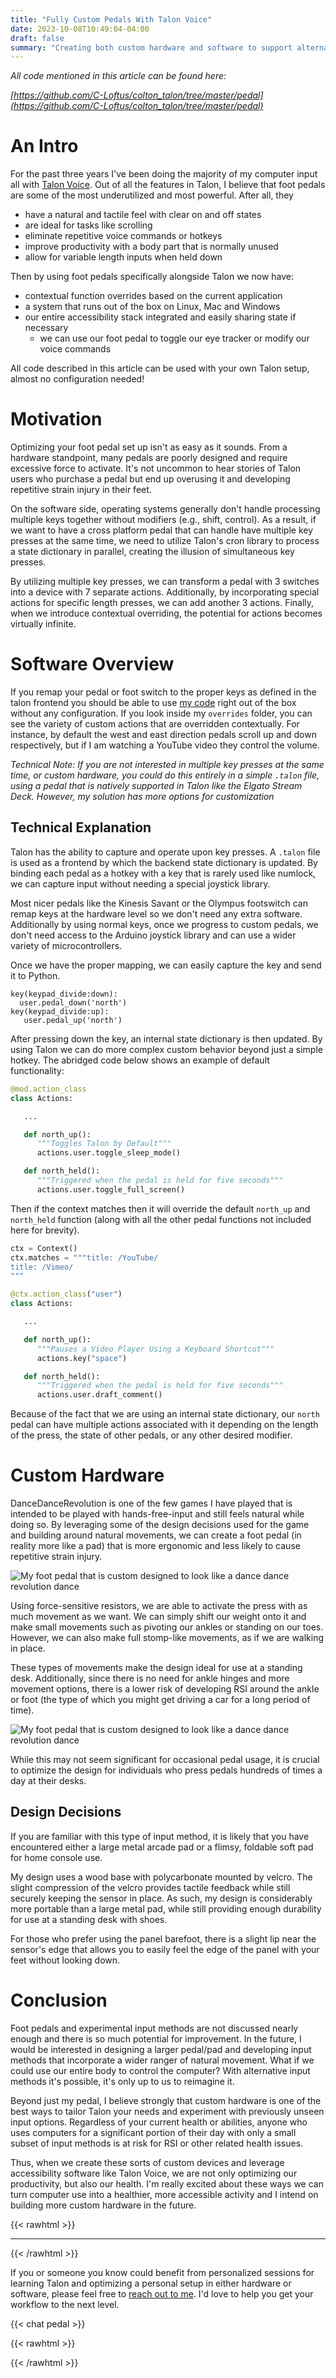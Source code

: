 ```yaml
---
title: "Fully Custom Pedals With Talon Voice"
date: 2023-10-08T10:49:04-04:00
draft: false
summary: "Creating both custom hardware and software to support alternative input for my desk setup"
---
```


_All code mentioned in this article can be found here:_

_[https://github.com/C-Loftus/colton_talon/tree/master/pedal](https://github.com/C-Loftus/colton_talon/tree/master/pedal)_

# An Intro

For the past three years I've been doing the majority of my computer input all with [Talon Voice](https://talon.wiki/). Out of all the features in Talon, I believe that foot pedals are some of the most underutilized and most powerful. After all, they

- have a natural and tactile feel with clear on and off states
- are ideal for tasks like scrolling
- eliminate repetitive voice commands or hotkeys
- improve productivity with a body part that is normally unused
- allow for variable length inputs when held down

Then by using foot pedals specifically alongside Talon we now have:

- contextual function overrides based on the current application
- a system that runs out of the box on Linux, Mac and Windows
- our entire accessibility stack integrated and easily sharing state if necessary
  - we can use our foot pedal to toggle our eye tracker or modify our voice commands

All code described in this article can be used with your own Talon setup, almost no configuration needed!

# Motivation

Optimizing your foot pedal set up isn't as easy as it sounds. From a hardware standpoint, many pedals are poorly designed and require excessive force to activate. It's not uncommon to hear stories of Talon users who purchase a pedal but end up overusing it and developing repetitive strain injury in their feet.

On the software side, operating systems generally don't handle processing multiple keys together without modifiers (e.g., shift, control). As a result, if we want to have a cross platform pedal that can handle have multiple key presses at the same time, we need to utilize Talon's cron library to process a state dictionary in parallel, creating the illusion of simultaneous key presses.

By utilizing multiple key presses, we can transform a pedal with 3 switches into a device with 7 separate actions. Additionally, by incorporating special actions for specific length presses, we can add another 3 actions. Finally, when we introduce contextual overriding, the potential for actions becomes virtually infinite.

# Software Overview

If you remap your pedal or foot switch to the proper keys as defined in the talon frontend you should be able to use [my code](https://github.com/C-Loftus/colton_talon/tree/master/pedal) right out of the box without any configuration. If you look inside my `overrides` folder, you can see the variety of custom actions that are overridden contextually. For instance, by default the west and east direction pedals scroll up and down respectively, but if I am watching a YouTube video they control the volume.

_Technical Note: If you are not interested in multiple key presses at the same time, or custom hardware, you could do this entirely in a simple `.talon` file, using a pedal that is natively supported in Talon like the Elgato Stream Deck. However, my solution has more options for customization_

## Technical Explanation

Talon has the ability to capture and operate upon key presses. A `.talon` file is used as a frontend by which the backend state dictionary is updated. By binding each pedal as a hotkey with a key that is rarely used like numlock, we can capture input without needing a special joystick library.

Most nicer pedals like the Kinesis Savant or the Olympus footswitch can remap keys at the hardware level so we don't need any extra software. Additionally by using normal keys, once we progress to custom pedals, we don't need access to the Arduino joystick library and can use a wider variety of microcontrollers.

<!--
![](https://imgs.search.brave.com/crNJm8HCGrgQTRRx_U49ShImqedt6BSn4PDCB5ceg_8/rs:fit:860:0:0/g:ce/aHR0cHM6Ly9jMS5u/ZXdlZ2dpbWFnZXMu/Y29tL1Byb2R1Y3RJ/bWFnZS9BOTFOXzFf/MjAxNjA3MjkxMjkx/NjUwNTIxLmpwZw) -->

Once we have the proper mapping, we can easily capture the key and send it to Python.

```talon
key(keypad_divide:down):
  user.pedal_down('north')
key(keypad_divide:up):
   user.pedal_up('north')
```

After pressing down the key, an internal state dictionary is then updated. By using Talon we can do more complex custom behavior beyond just a simple hotkey. The abridged code below shows an example of default functionality:

```python
@mod.action_class
class Actions:

   ...

   def north_up():
      """Toggles Talon by Default"""
      actions.user.toggle_sleep_mode()

   def north_held():
      """Triggered when the pedal is held for five seconds"""
      actions.user.toggle_full_screen()

```

Then if the context matches then it will override the default `north_up` and `north_held` function (along with all the other pedal functions not included here for brevity).

```python
ctx = Context()
ctx.matches = """title: /YouTube/
title: /Vimeo/
"""

@ctx.action_class("user")
class Actions:

   ...

   def north_up():
      """Pauses a Video Player Using a Keyboard Shortcut"""
      actions.key("space")

   def north_held():
      """Triggered when the pedal is held for five seconds"""
      actions.user.draft_comment()

```

Because of the fact that we are using an internal state dictionary, our `north` pedal can have multiple actions associated with it depending on the length of the press, the state of other pedals, or any other desired modifier.

# Custom Hardware

DanceDanceRevolution is one of the few games I have played that is intended to be played with hands-free-input and still feels natural while doing so. By leveraging some of the design decisions used for the game and building around natural movements, we can create a foot pedal (in reality more like a pad) that is more ergonomic and less likely to cause repetitive strain injury.

![My foot pedal that is custom designed to look like a dance dance revolution dance](/pad.png)

Using force-sensitive resistors, we are able to activate the press with as much movement as we want. We can simply shift our weight onto it and make small movements such as pivoting our ankles or standing on our toes. However, we can also make full stomp-like movements, as if we are walking in place.

These types of movements make the design ideal for use at a standing desk. Additionally, since there is no need for ankle hinges and more movement options, there is a lower risk of developing RSI around the ankle or foot (the type of which you might get driving a car for a long period of time).

![My foot pedal that is custom designed to look like a dance dance revolution dance](/pedal.gif)

<!-- {{< image-list
"/pedal.gif" "/image.png">}} -->

While this may not seem significant for occasional pedal usage, it is crucial to optimize the design for individuals who press pedals hundreds of times a day at their desks.

## Design Decisions

If you are familiar with this type of input method, it is likely that you have encountered either a large metal arcade pad or a flimsy, foldable soft pad for home console use.

My design uses a wood base with polycarbonate mounted by velcro. The slight compression of the velcro provides tactile feedback while still securely keeping the sensor in place. As such, my design is considerably more portable than a large metal pad, while still providing enough durability for use at a standing desk with shoes.

For those who prefer using the panel barefoot, there is a slight lip near the sensor's edge that allows you to easily feel the edge of the panel with your feet without looking down.

# Conclusion

Foot pedals and experimental input methods are not discussed nearly enough and there is so much potential for improvement. In the future, I would be interested in designing a larger pedal/pad and developing input methods that incorporate a wider ranger of natural movement. What if we could use our entire body to control the computer? With alternative input methods it's possible, it's only up to us to reimagine it.

Beyond just my pedal, I believe strongly that custom hardware is one of the best ways to tailor Talon your needs and experiment with previously unseen input options. Regardless of your current health or abilities, anyone who uses computers for a significant portion of their day with only a small subset of input methods is at risk for RSI or other related health issues.

Thus, when we create these sorts of custom devices and leverage accessibility software like Talon Voice, we are not only optimizing our productivity, but also our health. I'm really excited about these ways we can turn computer use into a healthier, more accessible activity and I intend on building more custom hardware in the future.

{{< rawhtml >}}

<hr>

{{< /rawhtml >}}

If you or someone you know could benefit from personalized sessions for learning Talon and optimizing a personal setup in either hardware or software, please feel free to [reach out to me](/contact). I'd love to help you get your workflow to the next level.

{{< chat pedal >}}

{{< rawhtml >}}

<!-- <div class="comments">
    <script defer>
       // load utteranc comment
        function updateTheme() {
         let s = document.createElement('script');
         let getTheme = localStorage.getItem('pref-theme');
         getTheme = getTheme == null ? 'light' : getTheme;
         let theme = getTheme === 'dark' ? 'github-dark' : 'github-light';
         s.src = 'https://utteranc.es/client.js';
         s.setAttribute('repo', 'C-Loftus/c-loftus.github.io');
         s.setAttribute('issue-term', 'title');
         s.setAttribute('theme', theme);
         s.setAttribute('crossorigin', 'anonymous');
         s.setAttribute('async', '');
         document.querySelector('div.comments').innerHTML = '';
         document.querySelector('div.comments').appendChild(s);
        }
   updateTheme();
   // rerender on click of button with id "theme-toggle"
   document.querySelector('#theme-toggle').addEventListener('click', () => {
     updateTheme();
     });
    </script>
</div> -->

{{< /rawhtml >}}
